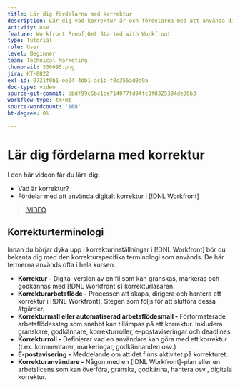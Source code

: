 ```yaml
---
title: Lär dig fördelarna med korrektur
description: Lär dig vad korrektur är och fördelarna med att använda digitalt korrektur i  [!DNL  Workfront].
activity: use
feature: Workfront Proof,Get Started with Workfront
type: Tutorial
role: User
level: Beginner
team: Technical Marketing
thumbnail: 336095.png
jira: KT-8822
exl-id: 9721f0b1-ee24-4db1-ac1b-f0c355ad0a9a
doc-type: video
source-git-commit: bbdf99c6bc1be714077fd94fc3f8325394de36b3
workflow-type: tm+mt
source-wordcount: '168'
ht-degree: 0%

---
```


# Lär dig fördelarna med korrektur

I den här videon får du lära dig:

* Vad är korrektur?
* Fördelar med att använda digitalt korrektur i [!DNL Workfront]

>[!VIDEO](https://video.tv.adobe.com/v/336095/?quality=12&learn=on&enablevpops=1)

## Korrekturterminologi

Innan du börjar dyka upp i korrekturinställningar i [!DNL  Workfront] bör du bekanta dig med den korrekturspecifika terminologi som används. De här termerna används ofta i hela kursen.

* **Korrektur -** Digital version av en fil som kan granskas, markeras och godkännas med [!DNL Workfront's] korrekturläsaren.
* **Korrekturarbetsflöde -** Processen att skapa, dirigera och hantera ett korrektur i [!DNL Workfront]. Stegen som följs för att slutföra dessa åtgärder.
* **Korrekturmall eller automatiserad arbetsflödesmall -** Förformaterade arbetsflödessteg som snabbt kan tillämpas på ett korrektur. Inkludera granskare, godkännare, korrekturroller, e-postaviseringar och deadlines.
* **Korrekturroll -** Definierar vad en användare kan göra med ett korrektur (t.ex. kommentarer, markeringar, godkännanden osv.)
* **E-postavisering -** Meddelande om att det finns aktivitet på korrekturet.
* **Korrekturanvändare -** Någon med en [!DNL Workfront]-plan eller en arbetslicens som kan överföra, granska, godkänna, hantera osv., digitala korrektur.

